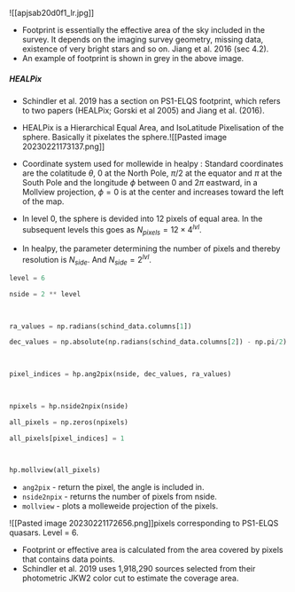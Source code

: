 ![[apjsab20d0f1_lr.jpg]]
- Footprint is essentially the effective area of the sky included in the survey. It depends on the imaging survey geometry, missing data, existence of very bright stars and so on. Jiang et al. 2016 (sec 4.2). 
- An example of footprint is shown in grey in the above image.

##### HEALPix

- Schindler et al. 2019 has a section on PS1-ELQS footprint, which refers to two papers (HEALPix; Gorski et al 2005) and Jiang et al. (2016).

- HEALPix is a Hierarchical Equal Area, and IsoLatitude Pixelisation of the sphere. Basically it pixelates the sphere.![[Pasted image 20230221173137.png]]

- Coordinate system used for mollewide in healpy : Standard coordinates are the colatitude $\theta$, 0 at the North Pole, $\pi/2$ at the equator and $\pi$ at the South Pole and the longitude $\phi$ between 0 and $2\pi$ eastward, in a Mollview projection, $\phi = 0$ is at the center and increases toward the left of the map.

- In level 0, the sphere is devided into 12 pixels of equal area. In the subsequent levels this goes as $N_{pixels} = 12 \times 4^{lvl}$.
- In healpy, the parameter determining the number of pixels and thereby resolution is $N_{side}$. And $N_{side} = 2^{lvl}$.

```python
level = 6

nside = 2 ** level

  

ra_values = np.radians(schind_data.columns[1])

dec_values = np.absolute(np.radians(schind_data.columns[2]) - np.pi/2)

  

pixel_indices = hp.ang2pix(nside, dec_values, ra_values)

  

npixels = hp.nside2npix(nside)

all_pixels = np.zeros(npixels)

all_pixels[pixel_indices] = 1

  

hp.mollview(all_pixels)
```

- `ang2pix` - return the pixel, the angle is included in.
- `nside2npix` - returns the number of pixels from nside.
- `mollview` - plots a molleweide projection of the pixels.

![[Pasted image 20230221172656.png]]pixels corresponding to PS1-ELQS quasars. Level = 6. 

- Footprint or effective area is calculated from the area covered by pixels that contains data points.
- Schindler et al. 2019 uses 1,918,290 sources selected from their photometric JKW2 color cut to estimate the coverage area.